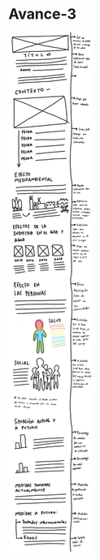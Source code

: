 # Avance-3

![Mockup infografía digital](https://raw.githubusercontent.com/Personas-de-sacrificio/clas-2/main/pagina-completa.png)
